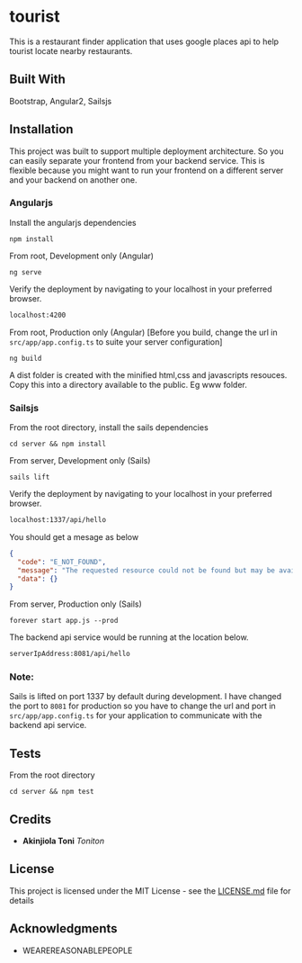 # tourist
This is a restaurant finder application that uses google places api to help tourist locate nearby restaurants.

## Built With
Bootstrap, Angular2, Sailsjs

## Installation
This project was built to support multiple deployment architecture. So you can easily separate your frontend from your backend service. This is flexible because you might want to run your frontend on a different server and your backend on another one.

### Angularjs
Install the angularjs dependencies
```
npm install
```

From root, Development only (Angular)
```
ng serve
```
Verify the deployment by navigating to your localhost in your preferred browser.
```sh
localhost:4200
```

From root, Production only (Angular) [Before you build, change the url in `src/app/app.config.ts` to suite your server configuration]
```
ng build
```
A dist folder is created with the minified html,css and javascripts resouces. Copy this into a directory available to the public. Eg www folder.

### Sailsjs
From the root directory, install the sails dependencies
```
cd server && npm install
```

From server, Development only (Sails)
```
sails lift
```
Verify the deployment by navigating to your localhost in your preferred browser.
```sh
localhost:1337/api/hello
```
You should get a mesage as below
```json
{
  "code": "E_NOT_FOUND",
  "message": "The requested resource could not be found but may be available again in the future",
  "data": {}
}
```

From server, Production only (Sails)
```
forever start app.js --prod
```

The backend api service would be running at the location below.
```sh
serverIpAddress:8081/api/hello
```

### Note:
Sails is lifted on port 1337 by default during development. I have changed the port to `8081` for production so you have to change the url and port in `src/app/app.config.ts` for your application to communicate with the backend api service.


## Tests
From the root directory

```
cd server && npm test
```

## Credits
* **Akinjiola Toni** *Toniton*

## License
This project is licensed under the MIT License - see the [LICENSE.md](LICENSE.md) file for details

## Acknowledgments
* WEAREREASONABLEPEOPLE

